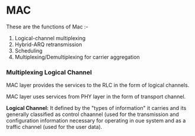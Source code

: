 # MAC

These are the functions of Mac :-

1. Logical-channel multiplexing
2. Hybrid-ARQ retransmission
3. Scheduling
4. Multiplexing/Demultiplexing for carrier aggregation 

### Multiplexing Logical Channel

MAC layer provides the services to the RLC in the form of logical channels.

MAC layer uses services from PHY layer in the form of transport channel.

   **Logical Channel:** It defined by the "types of information" it carries and its generally classified as control chaannel (used for the transmission and configuration information necessary for operating in oue system and as a traffic channel (used for the user data).   
